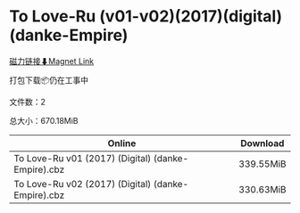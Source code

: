 # To Love-Ru (v01-v02)(2017)(digital)(danke-Empire)

[磁力链接⬇Magnet Link](magnet:?xt=urn:btih:4f56c7389f9dc63ad685d82cc47cbf612fe0b8ad&dn=To%20Love-Ru%20%28v01-v02%29%282017%29%28digital%29%28danke-Empire%29)

打包下载📦仍在工事中

文件数：2

总大小：670.18MiB

Online | Download
--- | ---
To Love-Ru v01 (2017) (Digital) (danke-Empire).cbz | 339.55MiB
To Love-Ru v02 (2017) (Digital) (danke-Empire).cbz | 330.63MiB